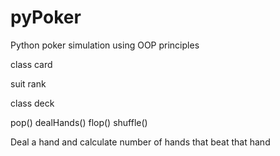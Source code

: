 # pyPoker

Python poker simulation using OOP principles

class card

suit
rank

class deck 

pop()
dealHands()
flop()
shuffle()

Deal a hand and calculate number of hands that beat that hand








